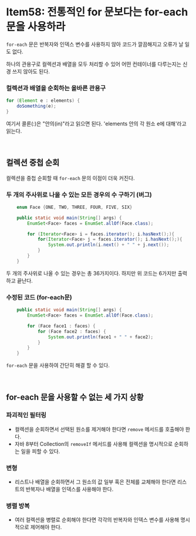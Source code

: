 # Item58: 전통적인 for 문보다는 for-each 문을 사용하라

`for-each` 문은 반복자와 인덱스 변수를 사용하지 않아 코드가 깔끔해지고 오류가 날 일도 없다.

하나의 관용구로 컬렉션과 배열을 모두 처리할 수 있어 어떤 컨테이너를 다루는지는 신경 쓰지 않아도 된다.

### 컬렉션과 배열을 순회하는 올바른 관용구

~~~java
for (Element e : elements) {
    doSomething(e);
}
~~~

여기서 콜론(:)은 "안의(in)"라고 읽으면 된다. 'elements 안의 각 원소 e에 대해'라고 읽는다.

</br >

## 컬렉션 중첩 순회

컬렉션을 중첩 순회할 때 `for-each` 문의 이점이 더욱 커진다.

### 두 개의 주사위로 나올 수 있는 모든 경우의 수 구하기 (버그)

~~~java
    enum Face {ONE, TWO, THREE, FOUR, FIVE, SIX}

    public static void main(String[] args) {
        EnumSet<Face> faces = EnumSet.allOf(Face.class);

        for (Iterator<Face> i = faces.iterator(); i.hasNext();){
            for(Iterator<Face> j = faces.iterator(); i.hasNext();){
                System.out.println(i.next() + " " + j.next());
            }
        }
    }
~~~

두 개의 주사위로 나올 수 있는 경우는 총 36가지이다. 하지만 위 코드는 6가지만 출력하고 끝난다.

### 수정된 코드 (for-each문)

~~~java
    public static void main(String[] args) {
        EnumSet<Face> faces = EnumSet.allOf(Face.class);

        for (Face face1 : faces) {
            for (Face face2 : faces) {
                System.out.println(face1 + " " + face2);
            }
        }
    }
~~~

`for-each` 문을 사용하여 간단히 해결 할 수 있다.

</br >

## for-each 문을 사용할 수 없는 세 가지 상황

### 파괴적인 필터링

- 컬렉션을 순회하면서 선택된 원소를 제거해야 한다면 `remove` 메서드를 호출해야 한다.
- 자바 8부터 Collection의 `removeIf` 메서드를 사용해 컬렉션을 명시적으로 순회하는 일을 피할 수 있다.

### 변형

- 리스트나 배열을 순회하면서 그 원소의 값 일부 혹은 전체를 교체해야 한다면 리스트의 반복자나 배열을 인덱스를 사용해야 한다.

### 병렬 방복

- 여러 컬렉션을 병렬로 순회해야 한다면 각각의 반복자와 인덱스 변수를 사용해 명시적으로 제어해야 한다.


